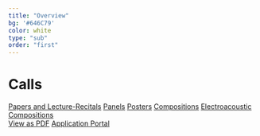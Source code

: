 ```yaml
---
title: "Overview"
bg: '#646C79'
color: white
type: "sub"
order: "first"
---
```

# Calls
<div>
<a href="#" class="btn btn-outline-dark mr-1" role="button">Papers and Lecture-Recitals</a>
<a href="#" class="btn btn-outline-dark mr-1" role="button">Panels</a>
<a href="#" class="btn btn-outline-dark mr-1" role="button">Posters</a>
<a href="#" class="btn btn-outline-dark mr-1" role="button">Compositions</a>
<a href="#" class="btn btn-outline-dark mr-1" role="button">Electroacoustic Compositions</a>
</div>

<div>
<a href="#" class="btn vspace btn-dark mr-1" role="button">View as PDF</a>
<a href="https://forms.gle/Yf7m4unNjkNcoUta6" class="btn vspace btn-success mr-1" role="button">Application Portal <i class="bi bi-arrow-right"></i></a>
</div>


